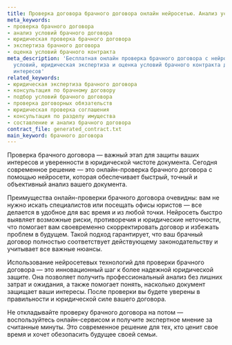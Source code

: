 ```yaml
---
title: Проверка договора брачного договора онлайн нейросетью. Анализ условий и консультаця
meta_keywords:
- проверка брачного договора
- анализ условий брачного договора
- юридическая проверка брачного договора
- экспертиза брачного договора
- оценка условий брачного контракта
meta_description: 'Бесплатная онлайн проверка брачного договора с нейросетью: анализ
  условий, юридическая экспертиза и оценка условий брачного контракта для защиты ваших
  интересов'
related_keywords:
- юридическая экспертиза брачного договора
- консультация по брачному договору
- подбор условий брачного договора
- проверка договорных обязательств
- юридическая проверка соглашения
- консультация по разделу имущества
- составление и анализ брачного договора
contract_file: generated_contract.txt
main_keyword: брачного договора
---
```


Проверка брачного договора — важный этап для защиты ваших интересов и уверенности в юридической чистоте документа. Сегодня современное решение — это онлайн-проверка брачного договора с помощью нейросети, которая обеспечивает быстрый, точный и объективный анализ вашего документа.

Преимущества онлайн-проверки брачного договора очевидны: вам не нужно искать специалистов или посещать офисы юристов — все делается в удобное для вас время и из любой точки. Нейросеть быстро выявляет возможные риски, противоречия и юридические неточности, что помогает вам своевременно скорректировать договор и избежать проблем в будущем. Такой подход гарантирует, что ваш брачный договор полностью соответствует действующему законодательству и учитывает все важные нюансы.

Использование нейросетевых технологий для проверки брачного договора — это инновационный шаг к более надежной юридической защите. Она позволяет получить профессиональный анализ без лишних затрат и ожидания, а также помогает понять, насколько документ защищает ваши интересы. После проверки вы будете уверены в правильности и юридической силе вашего договора.

Не откладывайте проверку брачного договора на потом — воспользуйтесь онлайн-сервисом и получите экспертное мнение за считанные минуты. Это современное решение для тех, кто ценит свое время и хочет обезопасить будущее своей семьи.